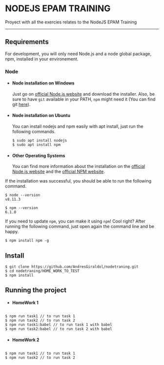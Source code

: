# NODEJS EPAM TRAINING

Proyect with all the exercies relates to the NodeJS EPAM Training

---
## Requirements

For development, you will only need Node.js and a node global package, npm, installed in your environement.

### Node
- #### Node installation on Windows

  Just go on [official Node.js website](https://nodejs.org/) and download the installer.
Also, be sure to have `git` available in your PATH, `npm` might need it (You can find git [here](https://git-scm.com/)).

- #### Node installation on Ubuntu

  You can install nodejs and npm easily with apt install, just run the following commands.

      $ sudo apt install nodejs
      $ sudo apt install npm

- #### Other Operating Systems
  You can find more information about the installation on the [official Node.js website](https://nodejs.org/) and the [official NPM website](https://npmjs.org/).

If the installation was successful, you should be able to run the following command.

    $ node --version
    v8.11.3

    $ npm --version
    6.1.0

If you need to update `npm`, you can make it using `npm`! Cool right? After running the following command, just open again the command line and be happy.

    $ npm install npm -g

###
## Install

    $ git clone https://github.com/AndresGiraldol/nodetraning.git
    $ cd nodetraning/HOME_WORK_TO_TEST
    $ npm install

## Running the project

- #### HomeWork 1
##
    $ npm run task1 // to run task 1
    $ npm run task2 // to run task 2
    $ npm run task1:babel // to run task 1 with babel
    $ npm run task2:babel // to run task 2 with babel

- #### HomeWork 2
##
    $ npm run task1 // to run task 1
    $ npm run task2 // to run task 2
